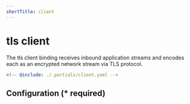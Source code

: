 ```yaml
---
shortTitle: client
---
```


# tls client

The tls client binding receives inbound application streams and encodes each as an encrypted network stream via TLS protocol.

```yaml {3}
<!-- @include: ./.partials/client.yaml -->
```

## Configuration (\* required)

<!-- @include: ../.partials/vault.md -->
<!-- @include: ./.partials/options.md -->
<!-- @include: ./.partials/routes.md -->
<!-- @include: ../.partials/exit.md -->
<!-- @include: ../.partials/telemetry.md -->
